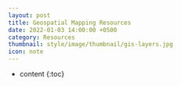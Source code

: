 ```yaml
---
layout: post
title: Geospatial Mapping Resources
date: 2022-01-03 14:00:00 +0500
category: Resources
thumbnail: style/image/thumbnail/gis-layers.jpg
icon: note
---
```


* content
{:toc}